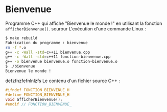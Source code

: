 # Bienvenue
Programme C++ qui affiche "Bienvenue le monde !" en utilisant la fonction
`afficherBienvenue()`. sourour
L'exécution d'une commande Linux :
```sh
$ make rebuild
Fabrication du programme : bienvenue
rm -f *.o
g++ -c -Wall -std=c++11 bienvenue.cpp
g++ -c -Wall -std=c++11 fonction-bienvenue.cpp
g++ -o bienvenue bienvenue.o fonction-bienvenue.o
$ ./bienvenue
Bienvenue le monde !
```
defzfnzfefnlnlzfs
Le contenu d'un fichier source C++ :
```cpp
#ifndef FONCTION_BIENVENUE_H
#define FONCTION_BIENVENUE_H
void afficherBienvenue();
#endif // FONCTION_BIENVENUE_
